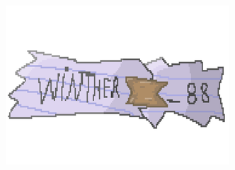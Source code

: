 <a href="[meu canal](https://www.youtube.com/channel/UCOrFx4K4bHJQbPMcEHhqcaw)" target="_blank" rel="noreferrer"> <img src="https://github.com/Winther88/Winther88/blob/main/github%20readme%20banner.png" alt="Winther" width="620" height="360"/> </a> </p>

